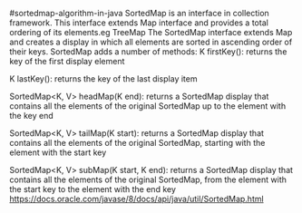 #sortedmap-algorithm-in-java
SortedMap is an interface in collection framework. This interface extends Map interface and provides a total ordering of its elements.eg TreeMap
The SortedMap interface extends Map and creates a display in which all elements are sorted in ascending order of their keys.
SortedMap adds a number of methods:
K firstKey(): returns the key of the first display element

K lastKey(): returns the key of the last display item

SortedMap<K, V> headMap(K end): returns a SortedMap display that contains all the elements of the original SortedMap up to the element with the key end

SortedMap<K, V> tailMap(K start): returns a SortedMap display that contains all the elements of the original SortedMap, starting with the element with the start key

SortedMap<K, V> subMap(K start, K end): returns a SortedMap display that contains all the elements of the original SortedMap, 
from the element with the start key to the element with the end key
https://docs.oracle.com/javase/8/docs/api/java/util/SortedMap.html
